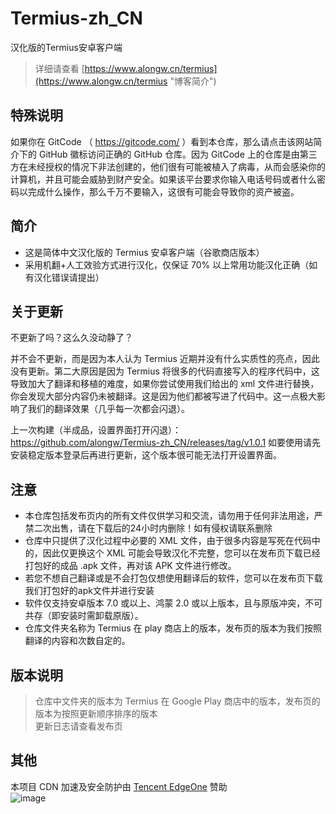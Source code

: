 # Termius-zh_CN
汉化版的Termius安卓客户端  
> 详细请查看 [https://www.alongw.cn/termius](https://www.alongw.cn/termius "博客简介")  
## 特殊说明

如果你在 GitCode （ https://gitcode.com/ ）看到本仓库，那么请点击该网站简介下的 GitHub 徽标访问正确的 GitHub 仓库。因为 GitCode 上的仓库是由第三方在未经授权的情况下非法创建的，他们很有可能被植入了病毒，从而会感染你的计算机，并且可能会威胁到财产安全。如果该平台要求你输入电话号码或者什么密码以完成什么操作，那么千万不要输入，这很有可能会导致你的资产被盗。

## 简介
- 这是简体中文汉化版的 Termius 安卓客户端（谷歌商店版本）  
- 采用机翻+人工效验方式进行汉化，仅保证 70% 以上常用功能汉化正确（如有汉化错误请提出）  
## 关于更新

不更新了吗？这么久没动静了？

并不会不更新，而是因为本人认为 Termius 近期并没有什么实质性的亮点，因此没有更新。第二大原因是因为 Termius 将很多的代码直接写入的程序代码中，这导致加大了翻译和移植的难度，如果你尝试使用我们给出的 xml 文件进行替换，你会发现大部分内容仍未被翻译。这是因为他们都被写进了代码中。这一点极大影响了我们的翻译效果（几乎每一次都会闪退）。

上一次构建（半成品，设置界面打开闪退）：https://github.com/alongw/Termius-zh_CN/releases/tag/v1.0.1
如要使用请先安装稳定版本登录后再进行更新，这个版本很可能无法打开设置界面。

## 注意  

- 本仓库包括发布页内的所有文件仅供学习和交流，请勿用于任何非法用途，严禁二次出售，请在下载后的24小时内删除！如有侵权请联系删除  
- 仓库中只提供了汉化过程中必要的 XML 文件，由于很多内容是写死在代码中的，因此仅更换这个 XML 可能会导致汉化不完整，您可以在发布页下载已经打包好的成品 .apk 文件，再对该 APK 文件进行修改。
- 若您不想自己翻译或是不会打包仅想使用翻译后的软件，您可以在发布页下载我们打包好的apk文件并进行安装
- 软件仅支持安卓版本 7.0 或以上、鸿蒙 2.0 或以上版本，且与原版冲突，不可共存（即安装时需卸载原版）。    
- 仓库文件夹名称为 Termius 在 play 商店上的版本，发布页的版本为我们按照翻译的内容和次数自定的。
## 版本说明  
> 仓库中文件夹的版本为 Termius 在 Google Play 商店中的版本，发布页的版本为按照更新顺序排序的版本  
> 更新日志请查看发布页

## 其他  

本项目 CDN 加速及安全防护由 [Tencent EdgeOne](https://edgeone.ai/zh?from=github) 赞助  
![image](https://github.com/user-attachments/assets/d2ed5354-fa9a-4aaa-86de-1782d327a898)
